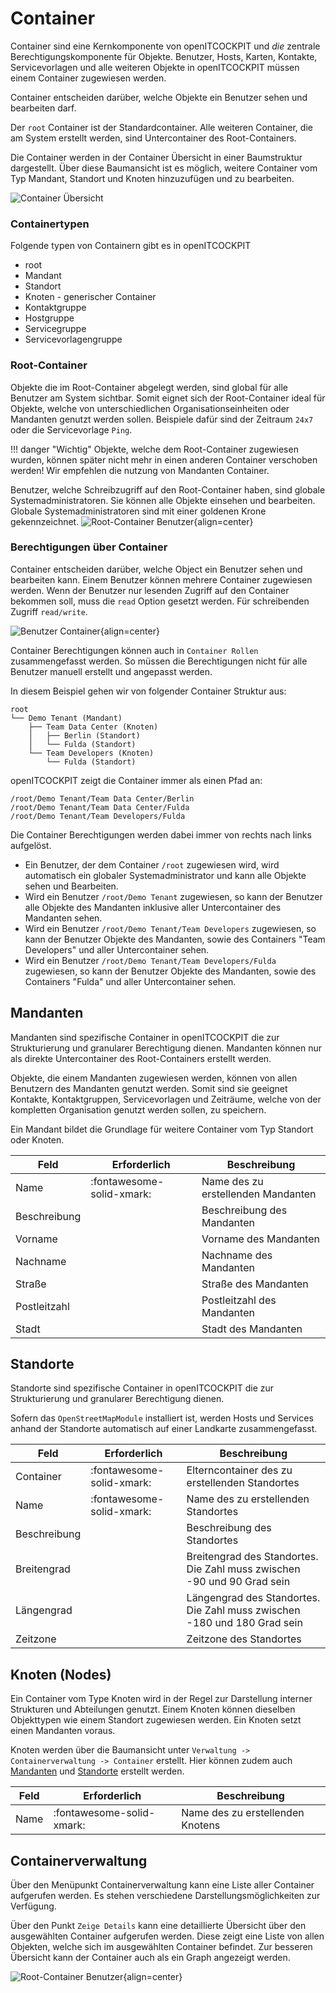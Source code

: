 # Container

Container sind eine Kernkomponente von openITCOCKPIT und _die_ zentrale Berechtigungskomponente für Objekte. Benutzer,
Hosts, Karten, Kontakte, Servicevorlagen und alle weiteren Objekte in openITCOCKPIT müssen einem Container zugewiesen
werden.

Container entscheiden darüber, welche Objekte ein Benutzer sehen und bearbeiten darf.

Der `root` Container ist der Standardcontainer. Alle weiteren Container, die am System erstellt werden, sind
Untercontainer des Root-Containers.

Die Container werden in der Container Übersicht in einer Baumstruktur dargestellt. Über diese Baumansicht ist es
möglich, weitere Container vom Typ Mandant, Standort und Knoten hinzuzufügen und zu bearbeiten.

![Container Übersicht](/images/configuration/containers-overview-tree.png)

### Containertypen

Folgende typen von Containern gibt es in openITCOCKPIT

- root
- Mandant
- Standort
- Knoten - generischer Container
- Kontaktgruppe
- Hostgruppe
- Servicegruppe
- Servicevorlagengruppe

### Root-Container

Objekte die im Root-Container abgelegt werden, sind global für alle Benutzer am System sichtbar. Somit eignet sich der
Root-Container ideal für Objekte, welche von unterschiedlichen Organisationseinheiten oder Mandanten genutzt werden
sollen. Beispiele dafür sind der Zeitraum `24x7` oder die Servicevorlage `Ping`.

!!! danger "Wichtig"
    Objekte, welche dem Root-Container zugewiesen wurden, können später nicht mehr in einen anderen Container verschoben
    werden! Wir empfehlen die nutzung von Mandanten Container.

Benutzer, welche Schreibzugriff auf den Root-Container haben, sind globale Systemadministratoren. Sie können alle
Objekte einsehen und bearbeiten. Globale Systemadministratoren sind mit einer goldenen Krone gekennzeichnet.
![Root-Container Benutzer](/images/configuration/root-container-user.png){align=center}

### Berechtigungen über Container

Container entscheiden darüber, welche Object ein Benutzer sehen und bearbeiten kann. Einem Benutzer können mehrere Container zugewiesen werden.
Wenn der Benutzer nur lesenden Zugriff auf den Container bekommen soll, muss die `read` Option gesetzt werden.
Für schreibenden Zugriff `read/write`.

![Benutzer Container](/images/configuration/user-containers.png){align=center}

Container Berechtigungen können auch in `Container Rollen` zusammengefasst werden. So müssen die Berechtigungen nicht für alle Benutzer manuell erstellt und angepasst werden.

In diesem Beispiel gehen wir von folgender Container Struktur aus:
```
root
└── Demo Tenant (Mandant)
    ├── Team Data Center (Knoten)
    │   ├── Berlin (Standort)
    │   └── Fulda (Standort)
    └── Team Developers (Knoten)
        └── Fulda (Standort)
```

openITCOCKPIT zeigt die Container immer als einen Pfad an:
```
/root/Demo Tenant/Team Data Center/Berlin
/root/Demo Tenant/Team Data Center/Fulda
/root/Demo Tenant/Team Developers/Fulda
```

Die Container Berechtigungen werden dabei immer von rechts nach links aufgelöst.

- Ein Benutzer, der dem Container `/root` zugewiesen wird, wird automatisch ein globaler Systemadministrator und kann alle Objekte sehen und Bearbeiten.
- Wird ein Benutzer `/root/Demo Tenant` zugewiesen, so kann der Benutzer alle Objekte des Mandanten inklusive aller Untercontainer des Mandanten sehen. 
- Wird ein Benutzer `/root/Demo Tenant/Team Developers` zugewiesen, so kann der Benutzer Objekte des Mandanten, sowie des Containers "Team Developers" und aller Untercontainer sehen. 
- Wird ein Benutzer `/root/Demo Tenant/Team Developers/Fulda` zugewiesen, so kann der Benutzer Objekte des Mandanten, sowie des Containers "Fulda" und aller Untercontainer sehen.


## Mandanten

Mandanten sind spezifische Container in openITCOCKPIT die zur Strukturierung und granularer Berechtigung dienen.
Mandanten können nur als direkte Untercontainer des Root-Containers erstellt werden.

Objekte, die einem Mandanten zugewiesen werden, können von allen Benutzern des Mandanten genutzt werden. Somit sind sie
geeignet Kontakte, Kontaktgruppen, Servicevorlagen und Zeiträume, welche von der kompletten Organisation genutzt werden
sollen, zu speichern.

Ein Mandant bildet die Grundlage für weitere Container vom Typ Standort oder Knoten.

| Feld | Erforderlich | Beschreibung |
|---|---|---|
| Name | :fontawesome-solid-xmark: | Name des zu erstellenden Mandanten |
| Beschreibung |  | Beschreibung des Mandanten |
| Vorname |  | Vorname des Mandanten |
| Nachname |  | Nachname des Mandanten |
| Straße |  | Straße des Mandanten |
| Postleitzahl |  | Postleitzahl des Mandanten |
| Stadt |  | Stadt des Mandanten |



## Standorte

Standorte sind spezifische Container in openITCOCKPIT die zur Strukturierung und granularer Berechtigung dienen.

Sofern das `OpenStreetMapModule` installiert ist, werden Hosts und Services anhand der Standorte automatisch auf einer
Landkarte zusammengefasst.


| Feld | Erforderlich | Beschreibung |
|---|---|---|
| Container | :fontawesome-solid-xmark: | Elterncontainer des zu erstellenden Standortes |
| Name | :fontawesome-solid-xmark: | Name des zu erstellenden Standortes |
| Beschreibung |  | Beschreibung des Standortes |
| Breitengrad |  | Breitengrad des Standortes. Die Zahl muss zwischen -90 und 90 Grad sein |
| Längengrad |  | Längengrad des Standortes. Die Zahl muss zwischen -180 und 180 Grad sein|
| Zeitzone |  | Zeitzone des Standortes |

## Knoten (Nodes)

Ein Container vom Type Knoten wird in der Regel zur Darstellung interner Strukturen und Abteilungen genutzt. Einem
Knoten können dieselben Objekttypen wie einem Standort zugewiesen werden. Ein Knoten setzt einen Mandanten voraus.

Knoten werden über die Baumansicht unter `Verwaltung -> Containerverwaltung -> Container` erstellt. Hier können zudem 
auch [Mandanten](#mandanten) und [Standorte](#standorte) erstellt werden.

| Feld | Erforderlich | Beschreibung |
|---|---|---|
| Name | :fontawesome-solid-xmark: | Name des zu erstellenden Knotens |


## Containerverwaltung

Über den Menüpunkt Containerverwaltung kann eine Liste aller Container aufgerufen werden. Es stehen verschiedene
Darstellungsmöglichkeiten zur Verfügung.

Über den Punkt `Zeige Details` kann eine detaillierte Übersicht über den ausgewählten Container aufgerufen werden. Diese
zeigt eine Liste von allen Objekten, welche sich im ausgewählten Container befindet. Zur besseren Übersicht kann der
Container auch als ein Graph angezeigt werden.

![Root-Container Benutzer](/images/configuration/container-graph.png){align=center}

